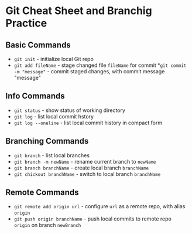  # Git Cheat Sheet and Branchig Practice



 ## Basic Commands
 * `git init` - initialize local Git repo
 * `git add fileName` - stage changed file `fileName`
 for commit
 *`git commit -m "message"` - commit staged changes, with commit message "message"
## Info Commands
 * `git status` - show status of working directory
 * `git log` - list local commit hstory
 * `git log --oneline` - list local commit history in compact form

 ## Branching Commands
 * `git branch` - list local branches
 * `git branch -m newName` - rename current branch to `newName`
 * `git branch branchName` - create local branch `branchName`
 * `git chickout branchName` - switch to local branch `branchName`

 ## Remote Commands
 * `git remote add origin url` - configure `url` as a remote repo, with alias `origin`
 * `git push origin branchName` - push local commits to remote repo ` origin` on branch `newBranch`